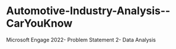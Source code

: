 # Automotive-Industry-Analysis--CarYouKnow
Microsoft Engage 2022- Problem Statement 2- Data Analysis
